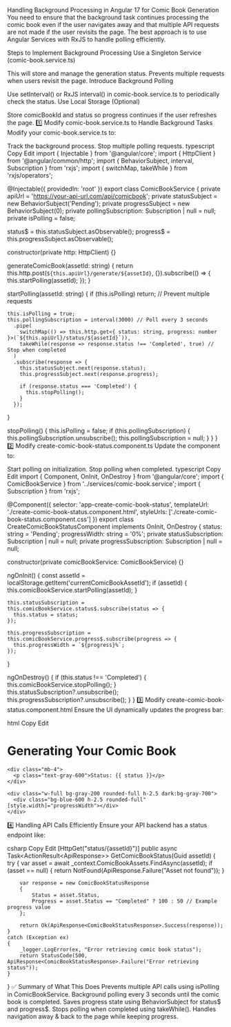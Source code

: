 Handling Background Processing in Angular 17 for Comic Book Generation
You need to ensure that the background task continues processing the comic book even if the user navigates away and that multiple API requests are not made if the user revisits the page. The best approach is to use Angular Services with RxJS to handle polling efficiently.

Steps to Implement Background Processing
Use a Singleton Service (comic-book.service.ts)

This will store and manage the generation status.
Prevents multiple requests when users revisit the page.
Introduce Background Polling

Use setInterval() or RxJS interval() in comic-book.service.ts to periodically check the status.
Use Local Storage (Optional)

Store comicBookId and status so progress continues if the user refreshes the page.
1️⃣ Modify comic-book.service.ts to Handle Background Tasks
Modify your comic-book.service.ts to:

Track the background process.
Stop multiple polling requests.
typescript
Copy
Edit
import { Injectable } from '@angular/core';
import { HttpClient } from '@angular/common/http';
import { BehaviorSubject, interval, Subscription } from 'rxjs';
import { switchMap, takeWhile } from 'rxjs/operators';

@Injectable({
  providedIn: 'root'
})
export class ComicBookService {
  private apiUrl = 'https://your-api-url.com/api/comicbook';
  private statusSubject = new BehaviorSubject<string>('Pending');
  private progressSubject = new BehaviorSubject<number>(0);
  private pollingSubscription: Subscription | null = null;
  private isPolling = false;

  status$ = this.statusSubject.asObservable();
  progress$ = this.progressSubject.asObservable();

  constructor(private http: HttpClient) {}

  generateComicBook(assetId: string) {
    return this.http.post(`${this.apiUrl}/generate/${assetId}`, {}).subscribe(() => {
      this.startPolling(assetId);
    });
  }

  startPolling(assetId: string) {
    if (this.isPolling) return; // Prevent multiple requests

    this.isPolling = true;
    this.pollingSubscription = interval(3000) // Poll every 3 seconds
      .pipe(
        switchMap(() => this.http.get<{ status: string, progress: number }>(`${this.apiUrl}/status/${assetId}`)),
        takeWhile(response => response.status !== 'Completed', true) // Stop when completed
      )
      .subscribe(response => {
        this.statusSubject.next(response.status);
        this.progressSubject.next(response.progress);

        if (response.status === 'Completed') {
          this.stopPolling();
        }
      });
  }

  stopPolling() {
    this.isPolling = false;
    if (this.pollingSubscription) {
      this.pollingSubscription.unsubscribe();
      this.pollingSubscription = null;
    }
  }
}
2️⃣ Modify create-comic-book-status.component.ts
Update the component to:

Start polling on initialization.
Stop polling when completed.
typescript
Copy
Edit
import { Component, OnInit, OnDestroy } from '@angular/core';
import { ComicBookService } from '../services/comic-book.service';
import { Subscription } from 'rxjs';

@Component({
  selector: 'app-create-comic-book-status',
  templateUrl: './create-comic-book-status.component.html',
  styleUrls: ['./create-comic-book-status.component.css']
})
export class CreateComicBookStatusComponent implements OnInit, OnDestroy {
  status: string = 'Pending';
  progressWidth: string = '0%';
  private statusSubscription: Subscription | null = null;
  private progressSubscription: Subscription | null = null;

  constructor(private comicBookService: ComicBookService) {}

  ngOnInit() {
    const assetId = localStorage.getItem('currentComicBookAssetId');
    if (assetId) {
      this.comicBookService.startPolling(assetId);
    }

    this.statusSubscription = this.comicBookService.status$.subscribe(status => {
      this.status = status;
    });

    this.progressSubscription = this.comicBookService.progress$.subscribe(progress => {
      this.progressWidth = `${progress}%`;
    });
  }

  ngOnDestroy() {
    if (this.status !== 'Completed') {
      this.comicBookService.stopPolling();
    }
    this.statusSubscription?.unsubscribe();
    this.progressSubscription?.unsubscribe();
  }
}
3️⃣ Modify create-comic-book-status.component.html
Ensure the UI dynamically updates the progress bar:

html
Copy
Edit
<div class="max-w-4xl mx-auto p-4">
  <div class="bg-white rounded-lg shadow p-6">
    <h1 class="text-2xl font-bold mb-4">Generating Your Comic Book</h1>

    <div class="mb-4">
      <p class="text-gray-600">Status: {{ status }}</p>
    </div>

    <div class="w-full bg-gray-200 rounded-full h-2.5 dark:bg-gray-700">
      <div class="bg-blue-600 h-2.5 rounded-full" [style.width]="progressWidth"></div>
    </div>
  </div>
</div>
4️⃣ Handling API Calls Efficiently
Ensure your API backend has a status endpoint like:

csharp
Copy
Edit
[HttpGet("status/{assetId}")]
public async Task<ActionResult<ApiResponse<ComicBookStatusResponse>>> GetComicBookStatus(Guid assetId)
{
    try
    {
        var asset = await _context.ComicBookAssets.FindAsync(assetId);
        if (asset == null)
        {
            return NotFound(ApiResponse<ComicBookStatusResponse>.Failure("Asset not found"));
        }

        var response = new ComicBookStatusResponse
        {
            Status = asset.Status,
            Progress = asset.Status == "Completed" ? 100 : 50 // Example progress value
        };

        return Ok(ApiResponse<ComicBookStatusResponse>.Success(response));
    }
    catch (Exception ex)
    {
        _logger.LogError(ex, "Error retrieving comic book status");
        return StatusCode(500, ApiResponse<ComicBookStatusResponse>.Failure("Error retrieving status"));
    }
}
✅ Summary of What This Does
Prevents multiple API calls using isPolling in ComicBookService.
Background polling every 3 seconds until the comic book is completed.
Saves progress state using BehaviorSubject for status$ and progress$.
Stops polling when completed using takeWhile().
Handles navigation away & back to the page while keeping progress.
